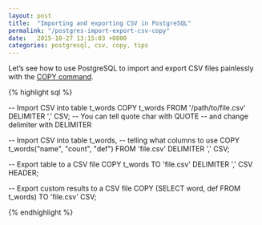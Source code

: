 ```yaml
---
layout: post
title:  "Importing and exporting CSV in PostgreSQL"
permalink: "/postgres-import-export-csv-copy"
date:   2015-10-27 13:15:03 +0800
categories: postgresql, csv, copy, tips
---
```


Let’s see how to use PostgreSQL to import and export CSV files painlessly with the [COPY command].

{% highlight sql %}

-- Import CSV into table t_words
COPY t_words FROM '/path/to/file.csv' DELIMITER ',' CSV;
-- You can tell quote char with QUOTE
-- and change delimiter with DELIMITER

-- Import CSV into table t_words,
-- telling what columns to use
COPY t_words("name", "count", "def") FROM 'file.csv' DELIMITER ',' CSV; 

-- Export table to a CSV file
COPY t_words TO 'file.csv' DELIMITER ',' CSV HEADER; 

-- Export custom results to a CSV file
COPY (SELECT word, def FROM t_words) TO 'file.csv' CSV;

{% endhighlight %}

[COPY command]: http://www.postgresql.org/docs/9.4/static/sql-copy.html
